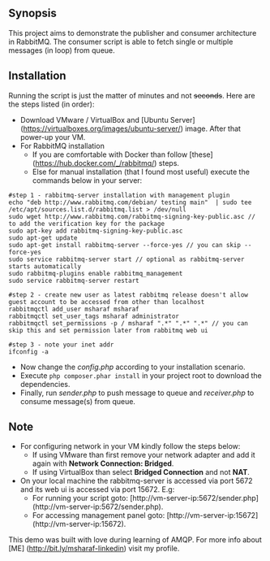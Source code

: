 ## Synopsis

This project aims to demonstrate the publisher and consumer architecture in RabbitMQ. The consumer script is able to fetch single or multiple messages (in loop) from queue.

## Installation

Running the script is just the matter of minutes and not ~~seconds~~. Here are the steps listed (in order):
* Download VMware / VirtualBox and [Ubuntu Server] (https://virtualboxes.org/images/ubuntu-server/) image. After that power-up your VM.
* For RabbitMQ installation
  * If you are comfortable with Docker than follow [these] (https://hub.docker.com/_/rabbitmq/) steps.
  * Else for manual installation (that I found most useful) execute the commands below in your server:
```
#step 1 - rabbitmq-server installation with management plugin
echo "deb http://www.rabbitmq.com/debian/ testing main"  | sudo tee  /etc/apt/sources.list.d/rabbitmq.list > /dev/null
sudo wget http://www.rabbitmq.com/rabbitmq-signing-key-public.asc // to add the verification key for the package
sudo apt-key add rabbitmq-signing-key-public.asc
sudo apt-get update
sudo apt-get install rabbitmq-server --force-yes // you can skip --force-yes
sudo service rabbitmq-server start // optional as rabbitmq-server starts automatically
sudo rabbitmq-plugins enable rabbitmq_management
sudo service rabbitmq-server restart

#step 2 - create new user as latest rabbitmq release doesn't allow guest account to be accessed from other than localhost
rabbitmqctl add_user msharaf msharaf
rabbitmqctl set_user_tags msharaf administrator
rabbitmqctl set_permissions -p / msharaf ".*" ".*" ".*" // you can skip this and set permission later from rabbitmq web ui

#step 3 - note your inet addr
ifconfig -a
```

* Now change the *config.php* according to your installation scenario.
* Execute `php composer.phar install` in your project root to download the dependencies.
* Finally, run *sender.php* to push message to queue and *receiver.php* to consume message(s) from queue.

## Note
* For configuring network in your VM kindly follow the steps below:
  * If using VMware than first remove your network adapter and add it again with **Network Connection: Bridged**.
  * If using VirtualBox than select **Bridged Connection** and not **NAT**.
* On your local machine the rabbitmq-server is accessed via port 5672 and its web ui is accessed via port 15672. E.g:
  * For running your script goto: [http://vm-server-ip:5672/sender.php] (http://vm-server-ip:5672/sender.php).
  * For accessing management panel goto: [http://vm-server-ip:15672] (http://vm-server-ip:15672).

This demo was built with love during learning of AMQP. For more info about [ME] (http://bit.ly/msharaf-linkedin) visit my profile.
